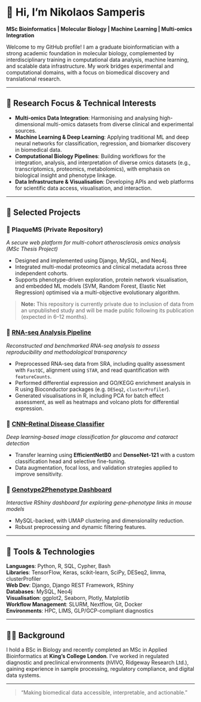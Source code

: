 # 👋 Hi, I’m Nikolaos Samperis

**MSc Bioinformatics | Molecular Biology | Machine Learning | Multi-omics Integration**

Welcome to my GitHub profile! I am a graduate bioinformatician with a strong academic foundation in molecular biology, complemented by interdisciplinary training in computational data analysis, machine learning, and scalable data infrastructure. My work bridges experimental and computational domains, with a focus on biomedical discovery and translational research.

---

## 🔬 Research Focus & Technical Interests

- **Multi-omics Data Integration**: Harmonising and analysing high-dimensional multi-omics datasets from diverse clinical and experimental sources.
- **Machine Learning & Deep Learning**: Applying traditional ML and deep neural networks for classification, regression, and biomarker discovery in biomedical data.
- **Computational Biology Pipelines**: Building workflows for the integration, analysis, and interpretation of diverse omics datasets (e.g., transcriptomics, proteomics, metabolomics), with emphasis on biological insight and phenotype linkage.
- **Data Infrastructure & Visualisation**: Developing APIs and web platforms for scientific data access, visualisation, and interaction.

---

## 🧠 Selected Projects

### 🔷 PlaqueMS (Private Repository)
*A secure web platform for multi-cohort atherosclerosis omics analysis (MSc Thesis Project)*  
- Designed and implemented using Django, MySQL, and Neo4j.  
- Integrated multi-modal proteomics and clinical metadata across three independent cohorts.
- Supports phenotype-driven exploration, protein network visualisation, and embedded ML models (SVM, Random Forest, Elastic Net Regression) optimised via a multi-objective evolutionary algorithm.

> **Note:** This repository is currently private due to inclusion of data from an unpublished study and will be made public following its publication (expected in 6–12 months).

### 🧪 [RNA-seq Analysis Pipeline](https://github.com/NikolaosSamperis/Reconstruction-of-RNA-seq-analysis)
*Reconstructed and benchmarked RNA-seq analysis to assess reproducibility and methodological transparency*
- Preprocessed RNA-seq data from SRA, including quality assessment with `FastQC`, alignment using `STAR`, and read quantification with `featureCounts`.
- Performed differential expression and GO/KEGG enrichment analysis in R using Bioconductor packages (e.g. `DESeq2`, `clusterProfiler`).  
- Generated visualisations in R, including PCA for batch effect assessment, as well as heatmaps and volcano plots for differential expression.

### 🧠 [CNN–Retinal Disease Classifier](https://github.com/NikolaosSamperis/CNN-RetinalDisease-Pipeline)
*Deep learning-based image classification for glaucoma and cataract detection*  
- Transfer learning using **EfficientNetB0** and **DenseNet-121** with a custom classification head and selective fine-tuning.  
- Data augmentation, focal loss, and validation strategies applied to improve sensitivity.

### 🧬 [Genotype2Phenotype Dashboard](https://github.com/NikolaosSamperis/Genotype2Phenotype)
*Interactive RShiny dashboard for exploring gene–phenotype links in mouse models*  
- MySQL-backed, with UMAP clustering and dimensionality reduction.  
- Robust preprocessing and dynamic filtering features.

---

## 🧰 Tools & Technologies

**Languages**: Python, R, SQL, Cypher, Bash  
**Libraries**: TensorFlow, Keras, scikit-learn, SciPy, DESeq2, limma, clusterProfiler  
**Web Dev**: Django, Django REST Framework, RShiny  
**Databases**: MySQL, Neo4j  
**Visualisation**: ggplot2, Seaborn, Plotly, Matplotlib  
**Workflow Management**: SLURM, Nextflow, Git, Docker  
**Environments**: HPC, LIMS, GLP/GCP-compliant diagnostics

---

## 🧑‍🔬 Background

I hold a BSc in Biology and recently completed an MSc in Applied Bioinformatics at **King’s College London**. I’ve worked in regulated diagnostic and preclinical environments (hVIVO, Ridgeway Research Ltd.), gaining experience in sample processing, regulatory compliance, and digital data systems.

---

> “Making biomedical data accessible, interpretable, and actionable.”

